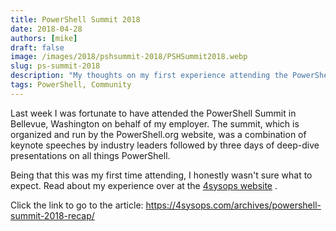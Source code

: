 ```yaml
---
title: PowerShell Summit 2018
date: 2018-04-28
authors: [mike]
draft: false
image: /images/2018/pshsummit-2018/PSHSummit2018.webp
slug: ps-summit-2018
description: "My thoughts on my first experience attending the PowerShell Summit."
tags: PowerShell, Community
---
```


Last week I was fortunate to have attended the PowerShell Summit in Bellevue, Washington on behalf of my employer. The summit, which is organized and run by the PowerShell.org website, was a combination of keynote speeches by industry leaders followed by three days of deep-dive presentations on all things PowerShell.

Being that this was my first time attending, I honestly wasn't sure what to expect. Read about my experience over at the [4sysops website](https://4sysops.com/archives/powershell-summit-2018-recap/) .

Click the link to go to the article:
<https://4sysops.com/archives/powershell-summit-2018-recap/>
